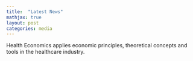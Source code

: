 ```yaml
---
title:  "Latest News"
mathjax: true
layout: post
categories: media
---
```

Health Economics applies economic principles, theoretical concepts and tools in the healthcare industry.
